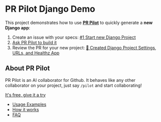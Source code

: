 # PR Pilot Django Demo

This project demonstrates how to use **[PR Pilot](https://www.pr-pilot.ai)** to quickly generate a **new Django app**:

1. Create an issue with your specs: [#1 Start new Django Project](https://github.com/PR-Pilot-AI/pr-pilot-demo-django/issues/1)
2. [Ask PR Pilot to build it](https://github.com/PR-Pilot-AI/pr-pilot-demo-django/issues/1#issuecomment-2005500280)
3. Review the PR for your new project: [🚀 Created Django Project Settings, URLs, and Healthz App](https://github.com/PR-Pilot-AI/pr-pilot-demo-django/pull/2)


## About PR Pilot
PR Pilot is an AI collaborator for Github. It behaves like any other collaborator on your project, just say `/pilot` and start collaborating!

[It's free, give it a try](https://github.com/apps/pr-pilot-ai)

* [Usage Examples](https://docs.pr-pilot.ai/examples.html)
* [How it works](https://docs.pr-pilot.ai/how_it_works.html)
* [FAQ](https://docs.pr-pilot.ai/faq.html)

